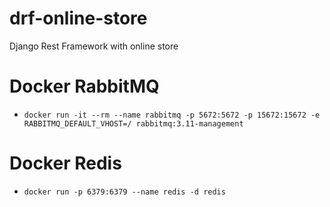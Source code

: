 # drf-online-store
Django Rest Framework with online store

# Docker RabbitMQ
 - ```docker run -it --rm --name rabbitmq -p 5672:5672 -p 15672:15672 -e RABBITMQ_DEFAULT_VHOST=/ rabbitmq:3.11-management```

# Docker Redis
 - ```docker run -p 6379:6379 --name redis -d redis```
